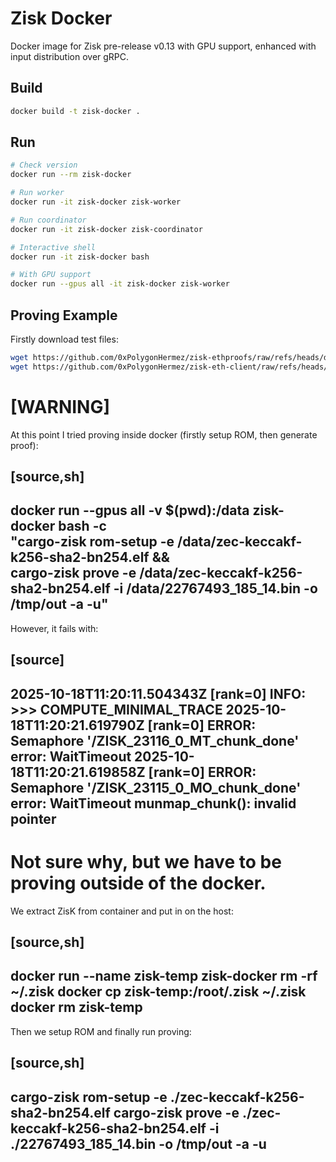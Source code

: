 # Zisk Docker

Docker image for Zisk pre-release v0.13 with GPU support, enhanced with input distribution over gRPC.

## Build

```bash
docker build -t zisk-docker .
```

## Run

```bash
# Check version
docker run --rm zisk-docker

# Run worker
docker run -it zisk-docker zisk-worker

# Run coordinator
docker run -it zisk-docker zisk-coordinator

# Interactive shell
docker run -it zisk-docker bash

# With GPU support
docker run --gpus all -it zisk-docker zisk-worker
```

## Proving Example

Firstly download test files:

```bash
wget https://github.com/0xPolygonHermez/zisk-ethproofs/raw/refs/heads/develop/bin/ethproofs-client/elf/zec-keccakf-k256-sha2-bn254.elf
wget https://github.com/0xPolygonHermez/zisk-eth-client/raw/refs/heads/main/inputs/22767493_185_14.bin
```

[WARNING]
====
At this point I tried proving inside docker (firstly setup ROM, then generate proof):

[source,sh]
----
docker run --gpus all -v $(pwd):/data zisk-docker bash -c \
  "cargo-zisk rom-setup -e /data/zec-keccakf-k256-sha2-bn254.elf && \
   cargo-zisk prove -e /data/zec-keccakf-k256-sha2-bn254.elf -i /data/22767493_185_14.bin -o /tmp/out -a -u"
----

However, it fails with:

[source]
----
2025-10-18T11:20:11.504343Z [rank=0] INFO: >>> COMPUTE_MINIMAL_TRACE
2025-10-18T11:20:21.619790Z [rank=0] ERROR: Semaphore '/ZISK_23116_0_MT_chunk_done' error: WaitTimeout
2025-10-18T11:20:21.619858Z [rank=0] ERROR: Semaphore '/ZISK_23115_0_MO_chunk_done' error: WaitTimeout
munmap_chunk(): invalid pointer
----

Not sure why, but we have to be proving **outside** of the docker.
====

We extract ZisK from container and put in on the host:

[source,sh]
----
docker run --name zisk-temp zisk-docker
rm -rf ~/.zisk
docker cp zisk-temp:/root/.zisk ~/.zisk
docker rm zisk-temp
----

Then we setup ROM and finally run proving:

[source,sh]
----
cargo-zisk rom-setup -e ./zec-keccakf-k256-sha2-bn254.elf
cargo-zisk prove -e ./zec-keccakf-k256-sha2-bn254.elf -i ./22767493_185_14.bin -o /tmp/out -a -u
----

